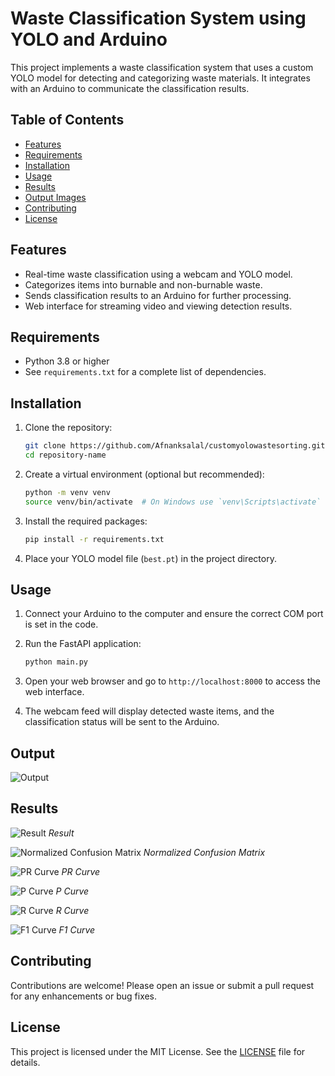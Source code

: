 # Waste Classification System using YOLO and Arduino

This project implements a waste classification system that uses a custom YOLO model for detecting and categorizing waste materials. It integrates with an Arduino to communicate the classification results.

## Table of Contents

- [Features](#features)
- [Requirements](#requirements)
- [Installation](#installation)
- [Usage](#usage)
- [Results](#results)
- [Output Images](#output-images)
- [Contributing](#contributing)
- [License](#license)

## Features

- Real-time waste classification using a webcam and YOLO model.
- Categorizes items into burnable and non-burnable waste.
- Sends classification results to an Arduino for further processing.
- Web interface for streaming video and viewing detection results.

## Requirements

- Python 3.8 or higher
- See `requirements.txt` for a complete list of dependencies.

## Installation

1. Clone the repository:
   ```bash
   git clone https://github.com/Afnanksalal/customyolowastesorting.git
   cd repository-name
   ```

2. Create a virtual environment (optional but recommended):
   ```bash
   python -m venv venv
   source venv/bin/activate  # On Windows use `venv\Scripts\activate`
   ```

3. Install the required packages:
   ```bash
   pip install -r requirements.txt
   ```

4. Place your YOLO model file (`best.pt`) in the project directory.

## Usage

1. Connect your Arduino to the computer and ensure the correct COM port is set in the code.
2. Run the FastAPI application:
   ```bash
   python main.py
   ```

3. Open your web browser and go to `http://localhost:8000` to access the web interface.

4. The webcam feed will display detected waste items, and the classification status will be sent to the Arduino.

## Output

![Output](images/output.jpg)

## Results

![Result](images/results.png)
*Result*

![Normalized Confusion Matrix](images/confusion_matrix_normalized.png)
*Normalized Confusion Matrix*

![PR Curve](images/PR_curve.png)
*PR Curve*

![P Curve](images/P_curve.png)
*P Curve*

![R Curve](images/R_curve.png)
*R Curve*

![F1 Curve](images/F1_curve.png)
*F1 Curve*

## Contributing

Contributions are welcome! Please open an issue or submit a pull request for any enhancements or bug fixes.

## License

This project is licensed under the MIT License. See the [LICENSE](LICENSE) file for details.
